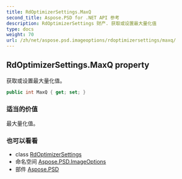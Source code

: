 ```yaml
---
title: RdOptimizerSettings.MaxQ
second_title: Aspose.PSD for .NET API 参考
description: RdOptimizerSettings 财产. 获取或设置最大量化值
type: docs
weight: 70
url: /zh/net/aspose.psd.imageoptions/rdoptimizersettings/maxq/
---
```

## RdOptimizerSettings.MaxQ property

获取或设置最大量化值。

```csharp
public int MaxQ { get; set; }
```

### 适当的价值

最大量化值。

### 也可以看看

* class [RdOptimizerSettings](../)
* 命名空间 [Aspose.PSD.ImageOptions](../../rdoptimizersettings/)
* 部件 [Aspose.PSD](../../../)


